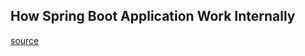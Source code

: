 
## How Spring Boot Application Work Internally

[source](https://www.youtube.com/watch?v=qlygg_H1M20&list=RDCMUCORuRdpN2QTCKnsuEaeK-kQ&index=6)